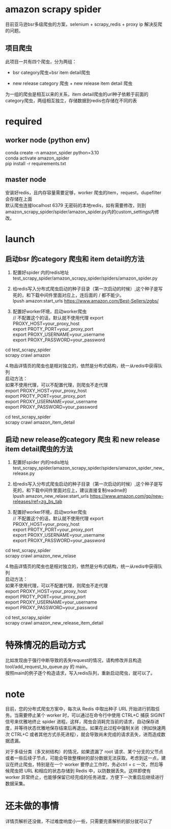 # amazon scrapy spider  
目前亚马逊bsr多级爬虫的方案，selenium + scrapy_redis + proxy ip 解决反爬的问题。  

## 项目爬虫  
此项目一共有四个爬虫，分为两组：  
+ bsr category爬虫+bsr item detail爬虫  
  
+ new release category 爬虫 + new release item detail 爬虫  

为一组的爬虫是相互以来的关系，item detail爬虫的url种子依赖于前面的category爬虫，两组相互独立，存储数据到redis也存储在不同的表

# required  
## worker node (python env)  
conda create -n amazon_spider python=3.10  
conda activate amazon_spider  
pip install -r requirements.txt  

## master node  
安装好redis，且内存容量需要足够，worker 爬虫的item，request，dupefilter会存储在上面  
默认爬虫连接localhost 6379 无密码的本地redis，如有需要修改，则到  
amazon_scrapy_spider/spider/amazon_spider.py内的custom_settings内修改。  


# launch  
## 启动bsr 的category 爬虫和 item detail的方法  
1. 配置好spider 内的redis地址  
test_scrapy_spider/amazon_scrapy_spider/spiders/amazon_spider.py  

2. 给redis写入分布式爬虫启动的种子目录（第一次启动的时候）,这个种子是写死的，和下载中间件里面对应上，连后面的 / 都不能少。  
lpush amazon:start_urls https://www.amazon.com/Best-Sellers/zgbs/  


3. 配置好worker环境，启动worker爬虫  
// 不配置这个的话，默认就不使用代理
export PROXY_HOST=your_proxy_host  
export PROTY_PORT=your_proxy_port  
export PROXY_USERNAME=your_username  
export PROXY_PASSWORD=your_password  
   
cd test_scrapy_spider  
scrapy crawl amazon  


4.物品详情页的爬虫也是相对独立的，依然是分布式结构，统一从redis中获得队列  
启动方法：  
如果不使用代理，可以不配置代理，则爬虫不走代理  
export PROXY_HOST=your_proxy_host  
export PROTY_PORT=your_proxy_port  
export PROXY_USERNAME=your_username  
export PROXY_PASSWORD=your_password  
   
cd test_scrapy_spider  
scrapy crawl amazon_item_detail 

## 启动 new release的category 爬虫 和 new release item detail爬虫的方法  
1. 配置好spider 内的redis地址  
test_scrapy_spider/amazon_scrapy_spider/spiders/amazon_spider_new_release.py  

2. 给redis写入分布式爬虫启动的种子目录（第一次启动的时候）,这个种子是写死的，和下载中间件里面对应上，建议直接复制readme的  
lpush amazon_new_relase:start_urls https://www.amazon.com/gp/new-releases/ref=zg_bs_tab   


3. 配置好worker环境，启动worker爬虫  
// 不配置这个的话，默认就不使用代理
export PROXY_HOST=your_proxy_host  
export PROTY_PORT=your_proxy_port  
export PROXY_USERNAME=your_username  
export PROXY_PASSWORD=your_password  
   
cd test_scrapy_spider  
scrapy crawl amazon_new_relase  


4.物品详情页的爬虫也是相对独立的，依然是分布式结构，统一从redis中获得队列  
启动方法：  
如果不使用代理，可以不配置代理，则爬虫不走代理  
export PROXY_HOST=your_proxy_host  
export PROTY_PORT=your_proxy_port  
export PROXY_USERNAME=your_username  
export PROXY_PASSWORD=your_password  
   
cd test_scrapy_spider  
scrapy crawl amazon_new_release_item_detail   

# 特殊情况的启动方式  
比如发现由于强行中断导致的丢失request的情况，请构修改并且构造 tool/add_request_to_queue.py 的 main。  
按照main的例子逐个构造请求，写入redis队列，重新启动爬虫，就可以了。  


# note  
目前，您的分布式爬虫方案中，每次从 Redis 中取出种子 URL 开始进行抓取任务。当需要停止某个 worker 时，可以通过在命令行中使用 CTRL+C 捕获 SIGINT 信号来优雅地终止 spider 进程。这样，爬虫会消耗完当前的请求，自动保存进度，并等待状态优雅地保存结束后再退出。如果在此过程中强制关闭（例如快速两次 CTRL+C 或者其他方式杀死进程），就会导致尚未完成的请求丢失，进而造成数据遗漏。

对于多级分类（多叉树结构）的情况，如果遗漏了 root 请求、某个分支的父节点或者一些后续子节点，可能会导致整棵树的部分数据无法获取。考虑到这一点，建议在终止爬虫，特别是在一个 worker 要停止工作时，务必ctrl + c 一次，然后等候爬虫把 URL 和相应的状态存储到 Redis 中，以防数据丢失。这样即使有 worker 异常终止，也能够保留已经完成的任务进度，方便下一次重启后继续进行数据采集。

# 还未做的事情  
详情页解析还没做，不过难度响度小一些，只需要完善解析的部分就可以了  